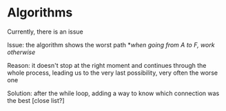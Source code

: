 # Algorithms

Currently, there is an issue

Issue: the algorithm shows the worst path **when going from A to F, work otherwise*

Reason: it doesn't stop at the right moment and continues through the whole process, leading us to the very last possibility, very often the worse one

Solution: after the while loop, adding a way to know which connection was the best [close list?]
